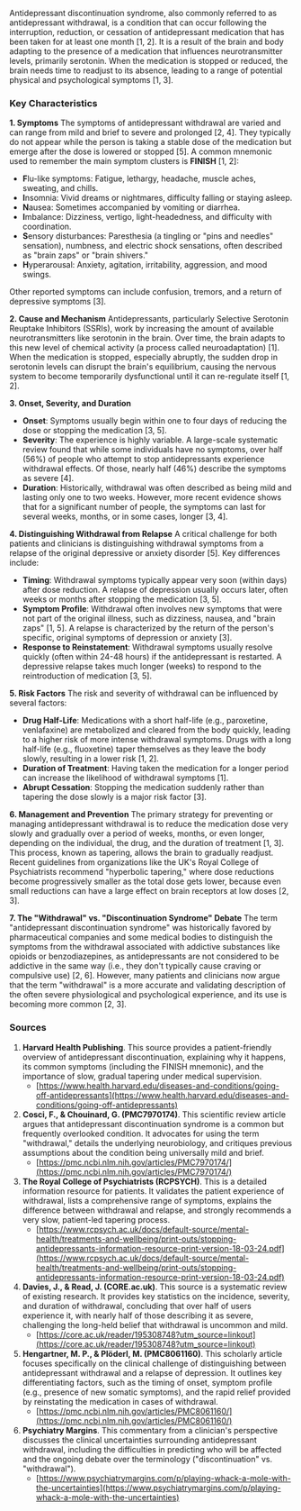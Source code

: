 Antidepressant discontinuation syndrome, also commonly referred to as antidepressant withdrawal, is a condition that can occur following the interruption, reduction, or cessation of antidepressant medication that has been taken for at least one month [1, 2]. It is a result of the brain and body adapting to the presence of a medication that influences neurotransmitter levels, primarily serotonin. When the medication is stopped or reduced, the brain needs time to readjust to its absence, leading to a range of potential physical and psychological symptoms [1, 3].

### Key Characteristics

**1. Symptoms**
The symptoms of antidepressant withdrawal are varied and can range from mild and brief to severe and prolonged [2, 4]. They typically do not appear while the person is taking a stable dose of the medication but emerge after the dose is lowered or stopped [5]. A common mnemonic used to remember the main symptom clusters is **FINISH** [1, 2]:
*   **F**lu-like symptoms: Fatigue, lethargy, headache, muscle aches, sweating, and chills.
*   **I**nsomnia: Vivid dreams or nightmares, difficulty falling or staying asleep.
*   **N**ausea: Sometimes accompanied by vomiting or diarrhea.
*   **I**mbalance: Dizziness, vertigo, light-headedness, and difficulty with coordination.
*   **S**ensory disturbances: Paresthesia (a tingling or "pins and needles" sensation), numbness, and electric shock sensations, often described as "brain zaps" or "brain shivers."
*   **H**yperarousal: Anxiety, agitation, irritability, aggression, and mood swings.

Other reported symptoms can include confusion, tremors, and a return of depressive symptoms [3].

**2. Cause and Mechanism**
Antidepressants, particularly Selective Serotonin Reuptake Inhibitors (SSRIs), work by increasing the amount of available neurotransmitters like serotonin in the brain. Over time, the brain adapts to this new level of chemical activity (a process called neuroadaptation) [1]. When the medication is stopped, especially abruptly, the sudden drop in serotonin levels can disrupt the brain's equilibrium, causing the nervous system to become temporarily dysfunctional until it can re-regulate itself [1, 2].

**3. Onset, Severity, and Duration**
*   **Onset**: Symptoms usually begin within one to four days of reducing the dose or stopping the medication [3, 5].
*   **Severity**: The experience is highly variable. A large-scale systematic review found that while some individuals have no symptoms, over half (56%) of people who attempt to stop antidepressants experience withdrawal effects. Of those, nearly half (46%) describe the symptoms as severe [4].
*   **Duration**: Historically, withdrawal was often described as being mild and lasting only one to two weeks. However, more recent evidence shows that for a significant number of people, the symptoms can last for several weeks, months, or in some cases, longer [3, 4].

**4. Distinguishing Withdrawal from Relapse**
A critical challenge for both patients and clinicians is distinguishing withdrawal symptoms from a relapse of the original depressive or anxiety disorder [5]. Key differences include:
*   **Timing**: Withdrawal symptoms typically appear very soon (within days) after dose reduction. A relapse of depression usually occurs later, often weeks or months after stopping the medication [3, 5].
*   **Symptom Profile**: Withdrawal often involves new symptoms that were not part of the original illness, such as dizziness, nausea, and "brain zaps" [1, 5]. A relapse is characterized by the return of the person's specific, original symptoms of depression or anxiety [3].
*   **Response to Reinstatement**: Withdrawal symptoms usually resolve quickly (often within 24-48 hours) if the antidepressant is restarted. A depressive relapse takes much longer (weeks) to respond to the reintroduction of medication [3, 5].

**5. Risk Factors**
The risk and severity of withdrawal can be influenced by several factors:
*   **Drug Half-Life**: Medications with a short half-life (e.g., paroxetine, venlafaxine) are metabolized and cleared from the body quickly, leading to a higher risk of more intense withdrawal symptoms. Drugs with a long half-life (e.g., fluoxetine) taper themselves as they leave the body slowly, resulting in a lower risk [1, 2].
*   **Duration of Treatment**: Having taken the medication for a longer period can increase the likelihood of withdrawal symptoms [1].
*   **Abrupt Cessation**: Stopping the medication suddenly rather than tapering the dose slowly is a major risk factor [3].

**6. Management and Prevention**
The primary strategy for preventing or managing antidepressant withdrawal is to reduce the medication dose very slowly and gradually over a period of weeks, months, or even longer, depending on the individual, the drug, and the duration of treatment [1, 3]. This process, known as tapering, allows the brain to gradually readjust. Recent guidelines from organizations like the UK's Royal College of Psychiatrists recommend "hyperbolic tapering," where dose reductions become progressively smaller as the total dose gets lower, because even small reductions can have a large effect on brain receptors at low doses [2, 3].

**7. The "Withdrawal" vs. "Discontinuation Syndrome" Debate**
The term "antidepressant discontinuation syndrome" was historically favored by pharmaceutical companies and some medical bodies to distinguish the symptoms from the withdrawal associated with addictive substances like opioids or benzodiazepines, as antidepressants are not considered to be addictive in the same way (i.e., they don't typically cause craving or compulsive use) [2, 6]. However, many patients and clinicians now argue that the term "withdrawal" is a more accurate and validating description of the often severe physiological and psychological experience, and its use is becoming more common [2, 3].

### Sources

1.  **Harvard Health Publishing**. This source provides a patient-friendly overview of antidepressant discontinuation, explaining why it happens, its common symptoms (including the FINISH mnemonic), and the importance of slow, gradual tapering under medical supervision.
    *   [https://www.health.harvard.edu/diseases-and-conditions/going-off-antidepressants](https://www.health.harvard.edu/diseases-and-conditions/going-off-antidepressants)
2.  **Cosci, F., & Chouinard, G. (PMC7970174)**. This scientific review article argues that antidepressant discontinuation syndrome is a common but frequently overlooked condition. It advocates for using the term "withdrawal," details the underlying neurobiology, and critiques previous assumptions about the condition being universally mild and brief.
    *   [https://pmc.ncbi.nlm.nih.gov/articles/PMC7970174/](https://pmc.ncbi.nlm.nih.gov/articles/PMC7970174/)
3.  **The Royal College of Psychiatrists (RCPSYCH)**. This is a detailed information resource for patients. It validates the patient experience of withdrawal, lists a comprehensive range of symptoms, explains the difference between withdrawal and relapse, and strongly recommends a very slow, patient-led tapering process.
    *   [https://www.rcpsych.ac.uk/docs/default-source/mental-health/treatments-and-wellbeing/print-outs/stopping-antidepressants-information-resource-print-version-18-03-24.pdf](https://www.rcpsych.ac.uk/docs/default-source/mental-health/treatments-and-wellbeing/print-outs/stopping-antidepressants-information-resource-print-version-18-03-24.pdf)
4.  **Davies, J., & Read, J. (CORE.ac.uk)**. This source is a systematic review of existing research. It provides key statistics on the incidence, severity, and duration of withdrawal, concluding that over half of users experience it, with nearly half of those describing it as severe, challenging the long-held belief that withdrawal is uncommon and mild.
    *   [https://core.ac.uk/reader/195308748?utm_source=linkout](https://core.ac.uk/reader/195308748?utm_source=linkout)
5.  **Hengartner, M. P., & Plöderl, M. (PMC8061160)**. This scholarly article focuses specifically on the clinical challenge of distinguishing between antidepressant withdrawal and a relapse of depression. It outlines key differentiating factors, such as the timing of onset, symptom profile (e.g., presence of new somatic symptoms), and the rapid relief provided by reinstating the medication in cases of withdrawal.
    *   [https://pmc.ncbi.nlm.nih.gov/articles/PMC8061160/](https://pmc.ncbi.nlm.nih.gov/articles/PMC8061160/)
6.  **Psychiatry Margins**. This commentary from a clinician's perspective discusses the clinical uncertainties surrounding antidepressant withdrawal, including the difficulties in predicting who will be affected and the ongoing debate over the terminology ("discontinuation" vs. "withdrawal").
    *   [https://www.psychiatrymargins.com/p/playing-whack-a-mole-with-the-uncertainties](https://www.psychiatrymargins.com/p/playing-whack-a-mole-with-the-uncertainties)